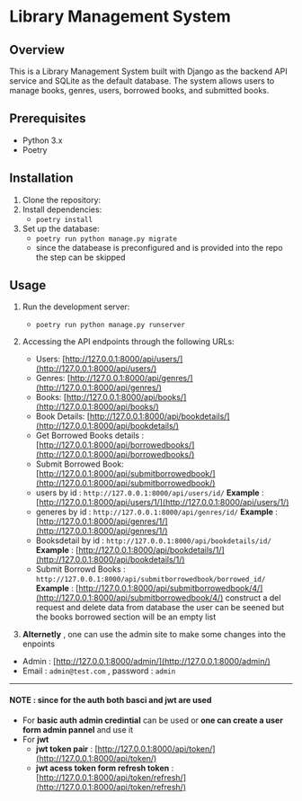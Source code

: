 # Library Management System

## Overview
This is a Library Management System built with Django as the backend API service and SQLite as the default database. The system allows users to manage books, genres, users, borrowed books, and submitted books.


## Prerequisites
- Python 3.x
- Poetry

## Installation

1. Clone the repository:
2. Install dependencies:
   -  ``poetry install``
3. Set up the database:
   - ``poetry run python manage.py migrate``
   - since the databease is preconfigured and is provided into the repo the step can be skipped 
  

## Usage
1. Run the development server:
   - ``poetry run python manage.py runserver``
2. Accessing the API endpoints through the following URLs:
   - Users: [http://127.0.0.1:8000/api/users/](http://127.0.0.1:8000/api/users/)
   - Genres: [http://127.0.0.1:8000/api/genres/](http://127.0.0.1:8000/api/genres/)   
   - Books: [http://127.0.0.1:8000/api/books/](http://127.0.0.1:8000/api/books/)
   - Book Details: [http://127.0.0.1:8000/api/bookdetails/](http://127.0.0.1:8000/api/bookdetails/)
   - Get Borrowed Books details : [http://127.0.0.1:8000/api/borrowedbooks/](http://127.0.0.1:8000/api/borrowedbooks/)
   - Submit Borrowed Book: [http://127.0.0.1:8000/api/submitborrowedbook/](http://127.0.0.1:8000/api/submitborrowedbook/)
   - users by id : `http://127.0.0.1:8000/api/users/id/` **Example** : [http://127.0.0.1:8000/api/users/1/](http://127.0.0.1:8000/api/users/1/)
   - generes by id : `http://127.0.0.1:8000/api/genres/id/` **Example** : [http://127.0.0.1:8000/api/genres/1/](http://127.0.0.1:8000/api/genres/1/)
   - Booksdetail by id : `http://127.0.0.1:8000/api/bookdetails/id/` **Example** : [http://127.0.0.1:8000/api/bookdetails/1/](http://127.0.0.1:8000/api/bookdetails/1/)
   - Submit Borrowd Books : `http://127.0.0.1:8000/api/submitborrowedbook/borrowed_id/` **Example** : [http://127.0.0.1:8000/api/submitborrowedbook/4/](http://127.0.0.1:8000/api/submitborrowedbook/4/) construct a del request and delete data from database the user can be seened but the books borrowed section will be an empty list
  
3. **Alternetly** , one can use the admin site to make some changes into the enpoints
  - Admin : [http://127.0.0.1:8000/admin/](http://127.0.0.1:8000/admin/)
  - Email : `admin@test.com` ,  password : `admin`
---

#### **NOTE** : since for the auth both basci and jwt are used
- For **basic auth** **admin credintial** can be used or **one can create a user form admin pannel** and use it
- For **jwt**
  - **jwt token pair**  : [http://127.0.0.1:8000/api/token/](http://127.0.0.1:8000/api/token/)
  - **jwt acess token form refresh token** : [http://127.0.0.1:8000/api/token/refresh/](http://127.0.0.1:8000/api/token/refresh/)
  
